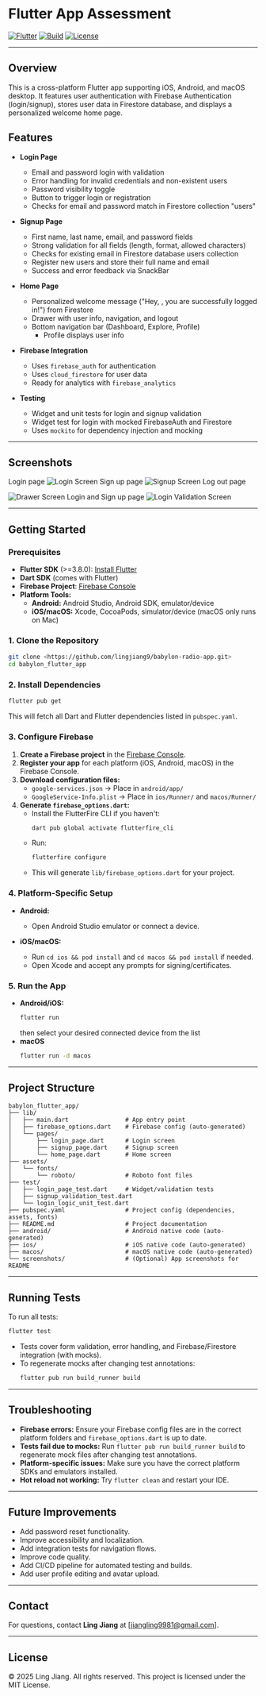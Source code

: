 # Flutter App Assessment

[![Flutter](https://img.shields.io/badge/Flutter-3.8.0%2B-blue)](https://flutter.dev)
[![Build](https://img.shields.io/badge/build-passing-brightgreen)](#)
[![License](https://img.shields.io/badge/license-MIT-lightgrey)](#)

---

## Overview

This is a cross-platform Flutter app supporting iOS, Android, and macOS desktop. It features user authentication with Firebase Authentication (login/signup), stores user data in Firestore database, and displays a personalized welcome home page.

## Features

- **Login Page**

  - Email and password login with validation
  - Error handling for invalid credentials and non-existent users
  - Password visibility toggle
  - Button to trigger login or registration
  - Checks for email and password match in Firestore collection "users"

- **Signup Page**

  - First name, last name, email, and password fields
  - Strong validation for all fields (length, format, allowed characters)
  - Checks for existing email in Firestore database users collection
  - Register new users and store their full name and email
  - Success and error feedback via SnackBar

- **Home Page**

  - Personalized welcome message ("Hey, <user name>, you are successfully logged in!") from Firestore
  - Drawer with user info, navigation, and logout
  - Bottom navigation bar (Dashboard, Explore, Profile)
    - Profile displays user info

- **Firebase Integration**

  - Uses `firebase_auth` for authentication
  - Uses `cloud_firestore` for user data
  - Ready for analytics with `firebase_analytics`

- **Testing**
  - Widget and unit tests for login and signup validation
  - Widget test for login with mocked FirebaseAuth and Firestore
  - Uses `mockito` for dependency injection and mocking

---

## Screenshots

Login page
![Login Screen](screenshots/login.jpg)
Sign up page
![Signup Screen](screenshots/signup.jpg)
Log out page

![Drawer Screen](screenshots/logout.png)
Login and Sign up page
![Login Validation Screen](screenshots/validation.jpg)

---

## Getting Started

### Prerequisites

- **Flutter SDK** (>=3.8.0): [Install Flutter](https://docs.flutter.dev/get-started/install)
- **Dart SDK** (comes with Flutter)
- **Firebase Project**: [Firebase Console](https://console.firebase.google.com/)
- **Platform Tools:**
  - **Android:** Android Studio, Android SDK, emulator/device
  - **iOS/macOS:** Xcode, CocoaPods, simulator/device (macOS only runs on Mac)

### 1. Clone the Repository

```sh
git clone <https://github.com/lingjiang9/babylon-radio-app.git>
cd babylon_flutter_app
```

### 2. Install Dependencies

```sh
flutter pub get
```

This will fetch all Dart and Flutter dependencies listed in `pubspec.yaml`.

### 3. Configure Firebase

1. **Create a Firebase project** in the [Firebase Console](https://console.firebase.google.com/).
2. **Register your app** for each platform (iOS, Android, macOS) in the Firebase Console.
3. **Download configuration files:**
   - `google-services.json` → Place in `android/app/`
   - `GoogleService-Info.plist` → Place in `ios/Runner/` and `macos/Runner/`
4. **Generate `firebase_options.dart`:**
   - Install the FlutterFire CLI if you haven't:
     ```sh
     dart pub global activate flutterfire_cli
     ```
   - Run:
     ```sh
     flutterfire configure
     ```
   - This will generate `lib/firebase_options.dart` for your project.

### 4. Platform-Specific Setup

- **Android:**

  - Open Android Studio emulator or connect a device.

- **iOS/macOS:**
  - Run `cd ios && pod install` and `cd macos && pod install` if needed.
  - Open Xcode and accept any prompts for signing/certificates.

### 5. Run the App

- **Android/iOS:**
  ```sh
  flutter run
  ```
  then select your desired connected device from the list
- **macOS**
  ```sh
  flutter run -d macos
  ```

---

## Project Structure

```
babylon_flutter_app/
├── lib/
│   ├── main.dart                # App entry point
│   ├── firebase_options.dart    # Firebase config (auto-generated)
│   └── pages/
│       ├── login_page.dart      # Login screen
│       ├── signup_page.dart     # Signup screen
│       └── home_page.dart       # Home screen
├── assets/
│   └── fonts/
│       └── roboto/              # Roboto font files
├── test/
│   ├── login_page_test.dart     # Widget/validation tests
│   ├── signup_validation_test.dart
│   └── login_logic_unit_test.dart
├── pubspec.yaml                 # Project config (dependencies, assets, fonts)
├── README.md                    # Project documentation
├── android/                     # Android native code (auto-generated)
├── ios/                         # iOS native code (auto-generated)
├── macos/                       # macOS native code (auto-generated)
└── screenshots/                 # (Optional) App screenshots for README
```

---

## Running Tests

To run all tests:

```sh
flutter test
```

- Tests cover form validation, error handling, and Firebase/Firestore integration (with mocks).
- To regenerate mocks after changing test annotations:
  ```sh
  flutter pub run build_runner build
  ```

---

## Troubleshooting

- **Firebase errors:** Ensure your Firebase config files are in the correct platform folders and `firebase_options.dart` is up to date.
- **Tests fail due to mocks:** Run `flutter pub run build_runner build` to regenerate mock files after changing test annotations.
- **Platform-specific issues:** Make sure you have the correct platform SDKs and emulators installed.
- **Hot reload not working:** Try `flutter clean` and restart your IDE.

---

## Future Improvements

- Add password reset functionality.
- Improve accessibility and localization.
- Add integration tests for navigation flows.
- Improve code quality.
- Add CI/CD pipeline for automated testing and builds.
- Add user profile editing and avatar upload.

---

## Contact

For questions, contact **Ling Jiang** at [jiangling9981@gmail.com].

---

## License

© 2025 Ling Jiang. All rights reserved.
This project is licensed under the MIT License.
